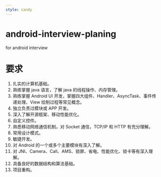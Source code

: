 ```yaml
---
style: candy
---
```

# android-interview-planing
for android interview

要求
====
1. 扎实的计算机基础。
2. 熟练掌握 java 语言，了解 java 的线程操作、内存管理。
3. 熟练掌握 Android UI 开发，掌握四大组件、Handler、AsyncTask、事件传递处理、View 绘制过程等常见概念。
4. 独立负责过模块或 APP 开发。
5. 深入了解开源框架、移动性能优化。
6. 自定义控件。
7. 熟悉移动网络通信机制，对 Socket 通信，TCP/IP 和 HTTP 有充分理解。
8. 常用设计模式。
9. 敏捷开发。
10. 对 Android 的一个或多个主要模块有深入了解。
11. 对 JNI、Camera、Call、AMS、锁屏、省电、性能优化、锁卡等有深入理解。
12. 具备良好的数据结构和算法基础。
13. 项目重构。

